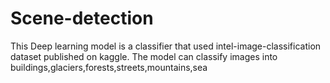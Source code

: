 # Scene-detection
This Deep learning model is a classifier that used intel-image-classification dataset published on kaggle. The model can classify images into buildings,glaciers,forests,streets,mountains,sea 
